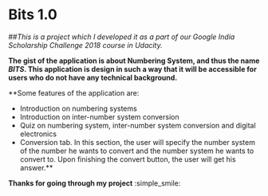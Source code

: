 # **Bits 1.0**

##*This is a project which I developed it as a part of our Google India Scholarship Challenge 2018 course in Udacity.*

**The gist of the application is about Numbering System, and thus the name *BITS*. This application is design in such a way that it will be accessible for users who do not have any technical background.**

**Some features of the application are:
- Introduction on numbering systems
- Introduction on inter-number system conversion
- Quiz on numbering system, inter-number system conversion and digital electronics
- Conversion tab. In this section, the user will specify the number system of the number he wants to convert and the number system he       wants to convert to. Upon finishing the convert button, the user will get his answer.**

**Thanks for going through my project** :simple_smile:

